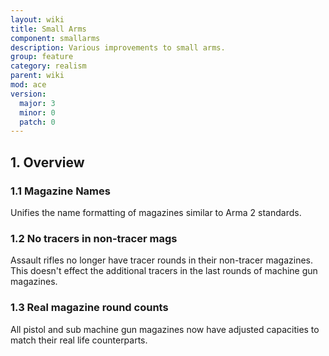 ```yaml
---
layout: wiki
title: Small Arms
component: smallarms
description: Various improvements to small arms.
group: feature
category: realism
parent: wiki
mod: ace
version:
  major: 3
  minor: 0
  patch: 0
---
```


## 1. Overview

### 1.1 Magazine Names
Unifies the name formatting of magazines similar to Arma 2 standards.

### 1.2 No tracers in non-tracer mags
Assault rifles no longer have tracer rounds in their non-tracer magazines. This doesn't effect the additional tracers in the last rounds of machine gun magazines.

### 1.3 Real magazine round counts
All pistol and sub machine gun magazines now have adjusted capacities to match their real life counterparts.
